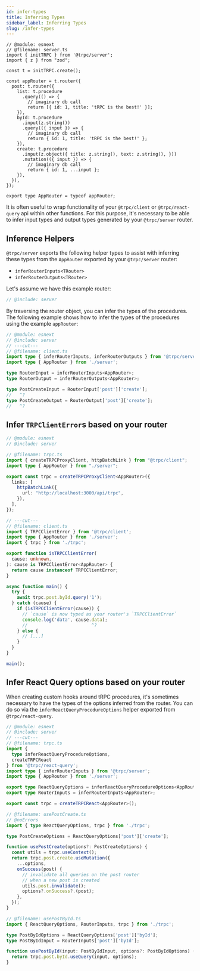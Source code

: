 ```yaml
---
id: infer-types
title: Inferring Types
sidebar_label: Inferring Types
slug: /infer-types
---
```


<!-- Reusable snippet -->

```twoslash include server
// @module: esnext
// @filename: server.ts
import { initTRPC } from '@trpc/server';
import { z } from "zod";

const t = initTRPC.create();

const appRouter = t.router({
  post: t.router({
    list: t.procedure
      .query(() => {
        // imaginary db call
        return [{ id: 1, title: 'tRPC is the best!' }];
    }),
    byId: t.procedure
      .input(z.string())
      .query(({ input }) => {
        // imaginary db call
        return { id: 1, title: 'tRPC is the best!' };
    }),
    create: t.procedure
      .input(z.object({ title: z.string(), text: z.string(), }))
      .mutation(({ input }) => {
        // imaginary db call
        return { id: 1, ...input };
    }),
  }),
});

export type AppRouter = typeof appRouter;
```

It is often useful to wrap functionality of your `@trpc/client` or `@trpc/react-query` api within other functions. For this purpose, it's necessary to be able to infer input types and output types generated by your `@trpc/server` router.

## Inference Helpers

`@trpc/server` exports the following helper types to assist with inferring these types from the `AppRouter` exported by your `@trpc/server` router:

- `inferRouterInputs<TRouter>`
- `inferRouterOutputs<TRouter>`

Let's assume we have this example router:

```ts twoslash title='server.ts'
// @include: server
```

By traversing the router object, you can infer the types of the procedures. The following example shows how to infer the types of the procedures using the example `appRouter`:

```ts twoslash title="client.ts"
// @module: esnext
// @include: server
// ---cut---
// @filename: client.ts
import type { inferRouterInputs, inferRouterOutputs } from '@trpc/server';
import type { AppRouter } from './server';

type RouterInput = inferRouterInputs<AppRouter>;
type RouterOutput = inferRouterOutputs<AppRouter>;

type PostCreateInput = RouterInput['post']['create'];
//   ^?
type PostCreateOutput = RouterOutput['post']['create'];
//   ^?
```

## Infer `TRPClientError`s based on your router

```ts twoslash title='client.ts'
// @module: esnext
// @include: server

// @filename: trpc.ts
import { createTRPCProxyClient, httpBatchLink } from "@trpc/client";
import type { AppRouter } from "./server";

export const trpc = createTRPCProxyClient<AppRouter>({
  links: [
    httpBatchLink({
      url: "http://localhost:3000/api/trpc",
    }),
  ],
});

// ---cut---
// @filename: client.ts
import { TRPCClientError } from '@trpc/client';
import type { AppRouter } from './server';
import { trpc } from './trpc';

export function isTRPCClientError(
  cause: unknown,
): cause is TRPCClientError<AppRouter> {
  return cause instanceof TRPCClientError;
}

async function main() {
  try {
    await trpc.post.byId.query('1');
  } catch (cause) {
    if (isTRPCClientError(cause)) {
      // `cause` is now typed as your router's `TRPCClientError`
      console.log('data', cause.data);
      //                        ^?
    } else {
      // [...]
    }
  }
}

main();
```

## Infer React Query options based on your router

When creating custom hooks around tRPC procedures, it's sometimes necessary to have the types of the options inferred from the router. You can do so via the `inferReactQueryProcedureOptions` helper exported from `@trpc/react-query`.

```ts twoslash filename='trpc.ts'
// @module: esnext
// @include: server
// ---cut---
// @filename: trpc.ts
import {
  type inferReactQueryProcedureOptions,
  createTRPCReact
} from '@trpc/react-query';
import type { inferRouterInputs } from '@trpc/server';
import type { AppRouter } from './server';

export type ReactQueryOptions = inferReactQueryProcedureOptions<AppRouter>;
export type RouterInputs = inferRouterInputs<AppRouter>;

export const trpc = createTRPCReact<AppRouter>();

// @filename: usePostCreate.ts
// @noErrors
import { type ReactQueryOptions, trpc } from './trpc';

type PostCreateOptions = ReactQueryOptions['post']['create'];

function usePostCreate(options?: PostCreateOptions) {
  const utils = trpc.useContext();
  return trpc.post.create.useMutation({
    ...options,
    onSuccess(post) {
      // invalidate all queries on the post router
      // when a new post is created
      utils.post.invalidate();
      options?.onSuccess?.(post);
    },
  });
}

// @filename: usePostById.ts
import { ReactQueryOptions, RouterInputs, trpc } from './trpc';

type PostByIdOptions = ReactQueryOptions['post']['byId'];
type PostByIdInput = RouterInputs['post']['byId'];

function usePostById(input: PostByIdInput, options?: PostByIdOptions) {
  return trpc.post.byId.useQuery(input, options);
}
```
